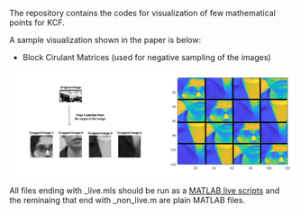 The repository contains the codes for visualization of few mathematical points for KCF.

A sample visualization shown in the paper is below:

- Block Cirulant Matrices (used for negative sampling of the images)

![BCCM Matrix of a sample target](images/targer_circ_shifts.png?raw=true "BCCM Marix of a sample target")

All files ending with _live.mls should be run as a [MATLAB live scripts](https://www.mathworks.com/help/matlab/matlab_prog/create-live-scripts.html) and the reminaing that end with _non_live.m are plain MATLAB files. 
